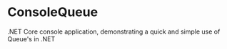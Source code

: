 # ConsoleQueue
.NET Core console application, demonstrating a quick and simple use of Queue's in .NET
